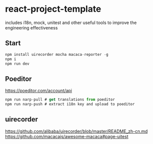 # react-project-template
includes i18n, mock, unitest and other useful tools to improve the engineering effectiveness
## Start
```js
npm install uirecorder mocha macaca-reporter -g
npm i
npm run dev
```
## Poeditor     
https://poeditor.com/account/api      
```js
npm run narp-pull # get translations from poeditor
npm run narp-push # extract i18n key and upload to poeditor
```  

## uirecorder
https://github.com/alibaba/uirecorder/blob/master/README_zh-cn.md       
https://github.com/macacajs/awesome-macaca#page-uitest